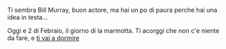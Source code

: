 Ti sembra Bill Murray, buon actore, ma hai un po di paura perche hai una idea in testa...

Oggi e 2 di Febraio, il giorno di la marmotta. 
Ti acorggi che non c'e niente da fare, e [ti vai a dormire](../../caramelle.md)
